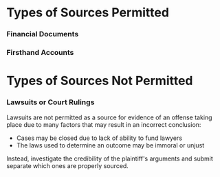 # Types of Sources Permitted
### Financial Documents

### Firsthand Accounts


# Types of Sources Not Permitted
### Lawsuits or Court Rulings
Lawsuits are not permitted as a source for evidence of an offense taking place due to many factors that may result in an incorrect conclusion:
- Cases may be closed due to lack of ability to fund lawyers
- The laws used to determine an outcome may be immoral or unjust

Instead, investigate the credibility of the plaintiff's arguments and submit separate which ones are properly sourced.
